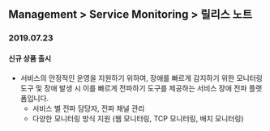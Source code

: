 ## Management > Service Monitoring > 릴리스 노트

### 2019.07.23

#### 신규 상품 출시
* 서비스의 안정적인 운영을 지원하기 위하여, 장애를 빠르게 감지하기 위한 모니터링 도구 및 장애 발생 시 이를 빠르게 전파하기 도구를 제공하는 서비스 장애 전파 플랫폼입니다.
	* 서비스 별 전파 담당자, 전파 채널 관리
	* 다양한 모니터링 방식 지원 (웹 모니터링, TCP 모니터링, 배치 모니터링)  